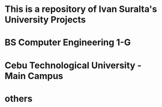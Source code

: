 # This is a repository of Ivan Suralta's University Projects
# BS Computer Engineering 1-G
# Cebu Technological University - Main Campus
# others
